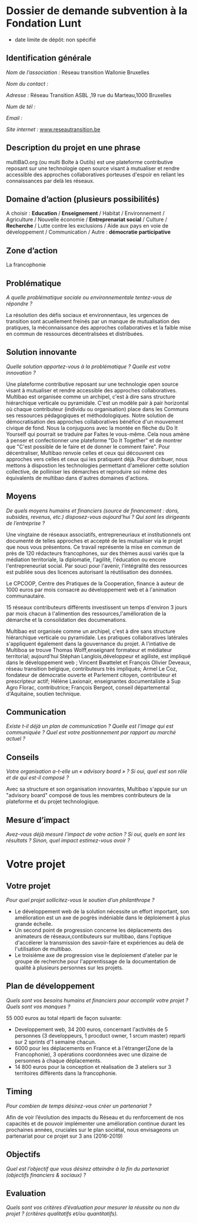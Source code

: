# Dossier de demande subvention à la Fondation Lunt

* date limite de dépôt: non spécifié

## Identification générale 

_Nom de l’association :_ Réseau transition Wallonie Bruxelles

_Nom du contact :_

_Adresse :_
Réseau Transition ASBL
,19 rue du Marteau,1000 Bruxelles

_Num de tél :_

_Email :_

_Site internet :_ www.reseautransition.be

## Description du projet en une phrase
multiBàO.org (ou multi Boîte à Outils) est une plateforme contributive reposant sur une technologie open source visant à mutualiser et rendre accessible des approches collaboratives porteuses d'espoir en reliant les connaissances par delà les réseaux. 

## Domaine d’action (plusieurs possibilités)

A choisir : **Education** / **Enseignement** / Habitat / Environnement / Agriculture / Nouvelle économie / **Entreprenariat social** / Culture / **Recherche** / Lutte contre les exclusions / Aide aux pays en voie de développement / Communication /  Autre : **démocratie participative**

## Zone d’action
La francophonie

## Problématique

_A quelle problématique sociale ou environnementale tentez-vous de répondre ?_

La résolution des défis sociaux et environnentaux, les urgences de transition sont acuellement freinés par un manque de mutualisation des pratiques, la méconnaissance des approches collaboratives et la faible mise en commun de ressources décentralisées et distribuées.

## Solution innovante

_Quelle solution apportez-vous à la problématique ? Quelle est votre innovation ?_

Une plateforme contributive reposant sur une technologie open source visant à mutualiser et rendre accessible des approches collaboratives.
Multibao est organisée comme un archipel, c'est à dire sans structure hiérarchique verticale ou pyramidale. C'est un modèle pair à pair horizontal où chaque contributeur (individu ou organisation) place dans les Communs ses ressources pédagogiques et méthodologiques.
Notre solution de démocratisation des approches collaboratives bénéfice d'un mouvement civique de fond. Nous la conjuguons avec la montée en flèche du Do It Yourself qui pourrait se traduire par Faites le vous-même. Cela nous amène à penser et confectionner une plateforme "Do It Together" et de montrer que "C'est possible de le faire et de donner le comment faire". Pour décentraliser, Multibao renvoie celles et ceux qui découvrent ces approches vers celles et ceux qui les pratiquent déjà. Pour distribuer, nous mettons à dispostion les technologies permettant d'améliorer cette solution collective, de polliniser les démarches et reproduire soi même des équivalents de multibao dans d'autres domaines d'actions. 

## Moyens

_De quels moyens humains et financiers (source de financement : dons, subsides, revenus, etc.) disposez-vous aujourd’hui ? Qui sont les dirigeants de l’entreprise ?_

Une vingtaine de réseaux associatifs, entrepreneuriaux et institutionnels ont documenté de telles approches et accepté de les mutualiser via le projet que nous vous présentons. Ce travail représente la mise en commun de près de 120 rédacteurs francophones, sur des thèmes aussi variés que la médiation territoriale, la diplomatie, l'agilité, l'éducation ou encore l'entrepreneuriat social. Par souci pour l'avenir, l'intégralité des ressources est publiée sous des licences autorisant la réutilisation des données.

Le CPCOOP, Centre des Pratiques de la Cooperation, finance à auteur de 1000 euros par mois consacré au développement web et à l'animation communautaire.

15 réseaux contributeurs différents investissent un temps d'environ 3 jours par mois chacun à l'alimention des ressources,l'amélioration de la démarche et la consolidation des documenations. 

Multibao est organisée comme un archipel, c'est à dire sans structure hiérarchique verticale ou pyramidale. Les pratiques collaboratives latérales s'appliquent également dans la gouvernance du projet.
A l'intiative de Multiboa se trouve Thomas Wolff,enseignant formateur et médiateur territorial; aujourd'hui Stéphan Langlois,développeur et agiliste, est impliqué dans le développement web ; Vincent Bwattelet et François Olivier Deveaux, réseau transition belgique, contributeurs très impliqués; Armel Le Coz, fondateur de démocratie ouverte et Parlement citoyen, contributeur et prescripteur actif; Hélène Laxionair, enseignantes documentaliste à Sup Agro Florac, contributrice; François Bergeot, conseil départemental d'Aquitaine, soutien technique. 


## Communication

_Existe t-il déjà un plan de communication ? Quelle est l'image qui est communiquée ? Quel est votre positionnement par rapport au marché actuel ?_

## Conseils

_Votre organisation a-t-elle un « advisory board » ? Si oui, quel est son rôle et de qui est-il composé ?_

Avec sa structure et son organisation innovantes, Multibao s'appuie sur un "advisory board" composé de tous les membres contributeurs de la plateforme et du projet technologique. 

## Mesure d’impact

_Avez-vous déjà mesuré l’impact de votre action ? Si oui, quels en sont les résultats ? Sinon, quel impact estimez-vous avoir ?_ 

# Votre projet

## Votre projet
_Pour quel projet sollicitez-vous le soutien d’un philanthrope ?_

* Le développement web de la solution nécessite un effort important, son amélioration est un axe de pogrès indéniable dans le déploiement à plus grande échelle.
* Un second point de progression concerne les déplacements des animateurs de réseaux,contibuteurs sur multibao, dans l'optique d'accélerer la transmission des savoir-faire et expériences au delà de l'utilisation de multibao.
* Le troisième axe de progression vise le deploiement d'atelier par le groupe de recherche pour l'apprentissage de la documentation de qualité à plusieurs personnes sur les projets.

## Plan de développement
_Quels sont vos besoins humains et financiers pour accomplir votre projet ? Quels sont vos manques ?_

55 000 euros au total réparti de façon suivante:
* Developpement web, 34 200 euros, concernant l'activités de 5 personnes (3 developpeurs, 1 procduct owner, 1 srcum master) reparti sur 2 sprints d'1 semaine chacun.
* 6000 pour les déplacements en France et à l'étranger(Zone de la Francophonie), 3 opérations coordonnées avec une dizaine de personnes à chaque déplacements.
* 14 800 euros pour la conception et réalisation de 3 ateliers sur 3 territoires diffèrents dans la francophonie. 

## Timing
_Pour combien de temps désirez-vous créer un partenariat ?_

Afin de voir l’évolution des impacts du Réseau et du renforcement de nos capacités et de pouvoir implémenter une amélioration continue durant les prochaines années, cruciales sur le plan sociétal, nous envisageons un partenariat pour ce projet sur 3 ans (2016-2019)

## Objectifs
_Quel est l’objectif que vous désirez atteindre à la fin du partenariat (objectifs financiers & sociaux) ?_

## Evaluation
_Quels sont vos critères d’évaluation pour mesurer la réussite ou non du projet ? (critères qualitatifs et/ou quantitatifs)._
